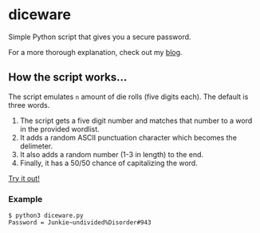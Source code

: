 # diceware

Simple Python script that gives you a secure password.

For a more thorough explanation, check out my [blog](https://jamesflores.dev/posts/diceware/).

## How the script works...

The script emulates `n` amount of die rolls (five digits each). The default is three words.

1. The script gets a five digit number and matches that number to a word in the provided wordlist.
2. It adds a random ASCII punctuation character which becomes the delimeter.
3. It also adds a random number (1-3 in length) to the end.
4. Finally, it has a 50/50 chance of capitalizing the word.

[Try it out!](https://diceware.streamlit.app/)

### Example

  ```
  $ python3 diceware.py
  Password = Junkie~undivided%Disorder#943
  ```
